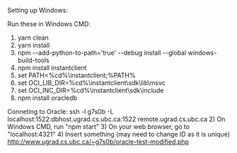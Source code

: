 Setting up Windows:

Run these in Windows CMD:
1) yarn clean
2) yarn install
3) npm --add-python-to-path='true' --debug install --global windows-build-tools
4) npm install instantclient
5) set PATH=%cd%\instantclient;%PATH%
6) set OCI_LIB_DIR=%cd%\instantclient\sdk\lib\msvc
7) set OCI_INC_DIR=%cd%\instantclient\sdk\include
8) npm install oracledb

Conneting to Oracle:
ssh -l g7s0b -L localhost:1522:dbhost.ugrad.cs.ubc.ca:1522 remote.ugrad.cs.ubc.ca
2) On Windows CMD, run "npm start"
3) On your web browser, go to "localhost:4321"
4) Insert something (may need to change ID as it is unique)
http://www.ugrad.cs.ubc.ca/~g7s0b/oracle-test-modified.php